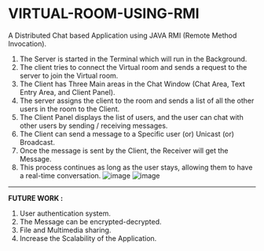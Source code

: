 # VIRTUAL-ROOM-USING-RMI
A Distributed Chat based Application using JAVA RMI (Remote Method Invocation).
1. The Server is started in the Terminal which will run in the Background.
2. The client tries to connect the Virtual room and sends a request to the server to join the Virtual room.
3. The Client has Three Main areas in the Chat Window (Chat Area, Text Entry Area, and Client Panel).
4. The server assigns the client to the room and sends a list of all the other users in the room to the Client.
5. The Client Panel displays the list of users, and the user can chat with other users by sending / receiving messages.
6. The Client can send a message to a Specific user (or) Unicast (or) Broadcast.
7. Once the message is sent by the Client, the Receiver will get the Message.
8. This process continues as long as the user stays, allowing them to have a real-time conversation.
![image](https://github.com/Naren-7701/VIRTUAL-ROOM-USING-RMI/assets/81944234/255a5d78-8738-4397-88f4-5599591e9b8a)
![image](https://github.com/Naren-7701/VIRTUAL-ROOM-USING-RMI/assets/81944234/53ee15ce-9340-4007-a4b4-5a063fd302ed)
<hr>

**FUTURE WORK :** 
1. User authentication system. 
2. The Message can be encrypted-decrypted. 
3. File and Multimedia sharing. 
4. Increase the Scalability of the Application.
